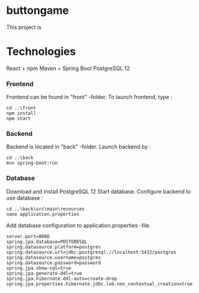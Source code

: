 # buttongame

This project is

# Technologies

React + npm
Maven + Spring Boot
PostgreSQL 12

### Frontend
Frontend can be found in "front" -folder.
To launch frontend, type :

```
cd ..\front
npm install
npm start
```

### Backend
Backend is located in "back" -folder.
Launch backend by :

```
cd ..\back
mvn spring-boot:run
```
### Database
Download and install PostgreSQL 12
Start database.
Configure backend to use database :
```
cd ..\back\src\main\resources
nano application.properties
```
Add database configuration to application.properties -file.
```
server.port=8080
spring.jpa.database=POSTGRESQL
spring.datasource.platform=postgres
spring.datasource.url=jdbc:postgresql://localhost:5432/postgres
spring.datasource.username=postgres
spring.datasource.password=password
spring.jpa.show-sql=true
spring.jpa.generate-ddl=true
spring.jpa.hibernate.ddl-auto=create-drop
spring.jpa.properties.hibernate.jdbc.lob.non_contextual_creation=true
```
